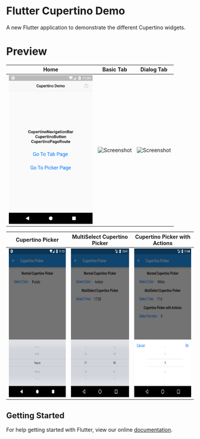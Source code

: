 # Flutter Cupertino Demo

A new Flutter application to demonstrate the different Cupertino widgets.

# Preview

| Home | Basic Tab | Dialog Tab |
| ---- |---------- | ---------- |
| <img src="./preview/Home.png" height="400" alt="Screenshot"/> | <img src="./preview/First_Tab.png" height="400" alt="Screenshot"/> | <img src="./preview/Second_Tab.png" height="400" alt="Screenshot"/> |


| Cupertino Picker | MultiSelect Cupertino Picker | Cupertino Picker with Actions |
| ---------------- | ---------------------------- | ----------------------------- |
| <img src="./preview/Picker.png" height="400" alt="Screenshot"/> | <img src="./preview/MultiSelect_Picker.png" height="400" alt="Screenshot"/> | <img src="./preview/Picker_Action.png" height="400" alt="Screenshot"/> |

## Getting Started

For help getting started with Flutter, view our online
[documentation](https://flutter.io/).
